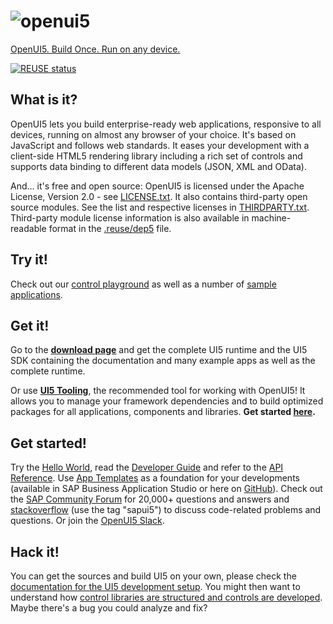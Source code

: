 ![openui5](https://openui5.org/images/OpenUI5_new_big_side.png)
=======

[OpenUI5. Build Once. Run on any device.](https://openui5.org)

[![REUSE status](https://api.reuse.software/badge/github.com/SAP/openui5)](https://api.reuse.software/info/github.com/SAP/openui5)


What is it?
-----------
OpenUI5 lets you build enterprise-ready web applications, responsive to all devices, running on almost
any browser of your choice. It's based on JavaScript and follows web standards.
It eases your development with a client-side HTML5 rendering library including a rich set of controls
and supports data binding to different data models (JSON, XML and OData).

And... it's free and open source: OpenUI5 is licensed under the Apache License, Version 2.0 - see [LICENSE.txt](LICENSE.txt).
It also contains third-party open source modules. See the list and respective licenses in [THIRDPARTY.txt](THIRDPARTY.txt).
Third-party module license information is also available in machine-readable format in the [.reuse/dep5](.reuse/dep5) file.

Try it!
-------
Check out our [control playground](https://sdk.openui5.org/controls)
as well as a number of [sample applications](https://sdk.openui5.org/demoapps).

Get it!
-------
Go to the [**download page**](https://openui5.org/releases/) and get the complete UI5 runtime
and the UI5 SDK containing the documentation and many example apps as well as the complete runtime.

Or use [**UI5 Tooling**](https://sap.github.io/ui5-tooling/), the recommended tool for working with OpenUI5! It allows you to manage your framework dependencies and to build optimized packages for all applications, components and libraries. **Get started [here](https://sap.github.io/ui5-tooling/pages/GettingStarted/).**

Get started!
------------
Try the [Hello World](https://openui5.org/), read
the [Developer Guide](https://sdk.openui5.org/topic)
and refer to the [API Reference](https://sdk.openui5.org/api).
Use [App Templates](https://sdk.openui5.org/topic/a460a7348a6c431a8bd967ab9fb8d918) as a foundation for your developments (available in SAP Business Application Studio or here on [GitHub](https://github.com/SAP?q=openui5-worklist-app%20OR%20openui5-masterdetail-app%20OR%20openui5-sample-app)).
Check out the [SAP Community Forum](https://answers.sap.com/tags/500983881501772639608291559920477) for 20,000+ questions and answers and
[stackoverflow](http://stackoverflow.com/questions/tagged/sapui5) (use the tag "sapui5") to discuss code-related problems and questions. Or join the [OpenUI5 Slack](https://ui5-slack-invite.cfapps.eu10.hana.ondemand.com/). 

Hack it!
--------
You can get the sources and build UI5 on your own, please check the [documentation for the UI5 development setup](docs/developing.md). You might then want to understand how [control libraries are structured and controls are developed](docs/controllibraries.md).
Maybe there's a bug you could analyze and fix?

